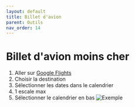 ```yaml
---
layout: default
title: Billet d'avion
parent: Outils
nav_order: 14
---
```


# Billet d'avion moins cher
1. Aller sur [Google Flights](https://www.google.com/travel/flights?hl=fr)
2. Choisir la destination
3. Sélectionner les dates dans le calendrier
4. 1 escale max
5.  Sélectionner le calendrier en bas
![Exemple](google-flights-pas-cher.png)